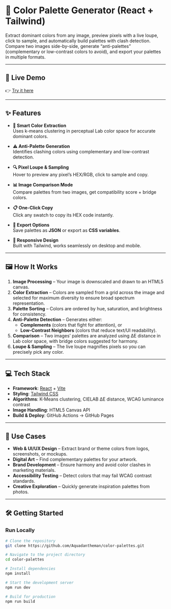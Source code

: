 # 🎨 Color Palette Generator (React + Tailwind)

Extract dominant colors from any image, preview pixels with a live loupe, click to sample, and automatically build palettes with clash detection.  
Compare two images side-by-side, generate “anti-palettes” (complementary or low-contrast colors to avoid), and export your palettes in multiple formats.

---

## 🚀 Live Demo
👉 [Try it here](https://aquadantheman.github.io/color-palettes/)

---

## ✨ Features

- **🧠 Smart Color Extraction**  
  Uses k-means clustering in perceptual Lab color space for accurate dominant colors.

- **⚠️ Anti-Palette Generation**  
  Identifies clashing colors using complementary and low-contrast detection.

- **🔍 Pixel Loupe & Sampling**  
  Hover to preview any pixel’s HEX/RGB, click to sample and copy.

- **📊 Image Comparison Mode**  
  Compare palettes from two images, get compatibility score + bridge colors.

- **📋 One-Click Copy**  
  Click any swatch to copy its HEX code instantly.

- **💾 Export Options**  
  Save palettes as **JSON** or export as **CSS variables**.

- **📱 Responsive Design**  
  Built with Tailwind, works seamlessly on desktop and mobile.

---

## 🖼️ How It Works

1. **Image Processing** – Your image is downscaled and drawn to an HTML5 canvas.  
2. **Color Extraction** – Colors are sampled from a grid across the image and selected for maximum diversity to ensure broad spectrum representation.
3. **Palette Sorting** – Colors are ordered by hue, saturation, and brightness for consistency.  
4. **Anti-Palette Detection** – Generates either:
   - **Complements** (colors that fight for attention), or  
   - **Low-Contrast Neighbors** (colors that reduce text/UI readability).  
5. **Comparison** – Two images’ palettes are analyzed using ΔE distance in Lab color space, with bridge colors suggested for harmony.  
6. **Loupe & Sampling** – The live loupe magnifies pixels so you can precisely pick any color.

---

## 💻 Tech Stack

- **Framework**: [React](https://react.dev/) + [Vite](https://vitejs.dev/)  
- **Styling**: [Tailwind CSS](https://tailwindcss.com/)  
- **Algorithms**: K-Means clustering, CIELAB ΔE distance, WCAG luminance contrast  
- **Image Handling**: HTML5 Canvas API  
- **Build & Deploy**: GitHub Actions → GitHub Pages

---

## 🎯 Use Cases

- **Web & UI/UX Design** – Extract brand or theme colors from logos, screenshots, or mockups.  
- **Digital Art** – Find complementary palettes for your artwork.  
- **Brand Development** – Ensure harmony and avoid color clashes in marketing materials.  
- **Accessibility Testing** – Detect colors that may fail WCAG contrast standards.  
- **Creative Exploration** – Quickly generate inspiration palettes from photos.

---

## 🛠️ Getting Started

### Run Locally
```bash
# Clone the repository
git clone https://github.com/Aquadantheman/color-palettes.git

# Navigate to the project directory
cd color-palettes

# Install dependencies
npm install

# Start the development server
npm run dev

# Build for production
npm run build
